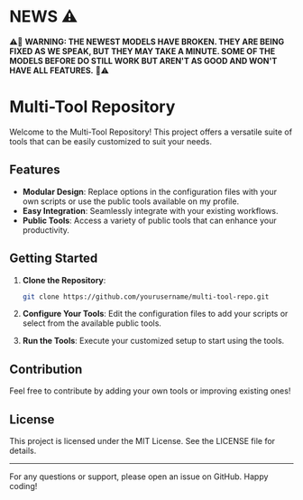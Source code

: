 # NEWS ⚠
⚠🚧 **WARNING: THE NEWEST MODELS HAVE BROKEN. THEY ARE BEING FIXED AS WE SPEAK, BUT THEY MAY TAKE A MINUTE. SOME OF THE MODELS BEFORE DO STILL WORK BUT AREN'T AS GOOD AND WON'T HAVE ALL FEATURES.** 🚧⚠

# Multi-Tool Repository

Welcome to the Multi-Tool Repository! This project offers a versatile suite of tools that can be easily customized to suit your needs.  

## Features

- **Modular Design**: Replace options in the configuration files with your own scripts or use the public tools available on my profile.
- **Easy Integration**: Seamlessly integrate with your existing workflows.
- **Public Tools**: Access a variety of public tools that can enhance your productivity.

## Getting Started

1. **Clone the Repository**: 
   ```bash
   git clone https://github.com/yourusername/multi-tool-repo.git
   ```

2. **Configure Your Tools**: Edit the configuration files to add your scripts or select from the available public tools.

3. **Run the Tools**: Execute your customized setup to start using the tools.

## Contribution

Feel free to contribute by adding your own tools or improving existing ones! 

## License

This project is licensed under the MIT License. See the LICENSE file for details.

---

For any questions or support, please open an issue on GitHub. Happy coding!
